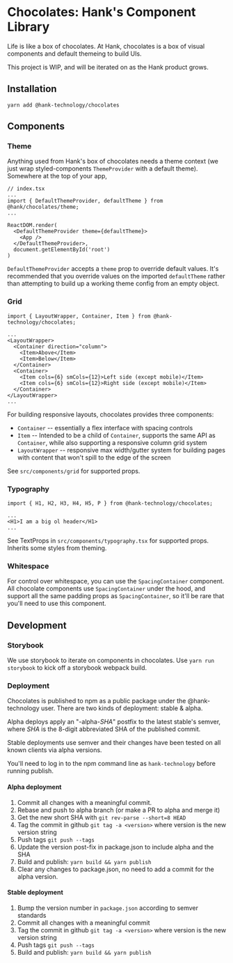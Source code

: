 # Chocolates: Hank's Component Library

Life is like a box of chocolates. At Hank, chocolates is a box of
visual components and default themeing to build UIs.

This project is WIP, and will be iterated on as the Hank product
grows.

## Installation

```
yarn add @hank-technology/chocolates
```

## Components

### Theme

Anything used from Hank's box of chocolates needs a theme context (we
just wrap styled-components `ThemeProvider` with a default
theme). Somewhere at the top of your app,

```tsx
// index.tsx
...
import { DefaultThemeProvider, defaultTheme } from @hank/chocolates/theme;
...

ReactDOM.render(
  <DefaultThemeProvider theme={defaultTheme}>
    <App />
  </DefaultThemeProvider>,
  document.getElementById('root')
)
```

`DefaultThemeProvider` accepts a `theme` prop to override default
values. It's recommended that you override values on the imported
`defaultTheme` rather than attempting to build up a working theme
config from an empty object.

### Grid

```tsx
import { LayoutWrapper, Container, Item } from @hank-technology/chocolates;

...
<LayoutWrapper>
  <Container direction="column">
    <Item>Above</Item>
    <Item>Below</Item>
  </Container>
  <Container>
    <Item cols={6} smCols={12}>Left side (except mobile)</Item>
    <Item cols={6} smCols={12}>Right side (except mobile)</Item>
  </Container>
</LayoutWrapper>
...
```

For building responsive layouts, chocolates provides three components:

- `Container` -- essentially a flex interface with spacing controls
- `Item` -- Intended to be a child of `Container`, supports the same
  API as `Container`, while also supporting a responsive column grid
  system
- `LayoutWrapper` -- responsive max width/gutter system for building
  pages with content that won't spill to the edge of the screen

See `src/components/grid` for supported props.

### Typography

```tsx
import { H1, H2, H3, H4, H5, P } from @hank-technology/chocolates;

...
<H1>I am a big ol header</H1>
...
```

See TextProps in `src/components/typography.tsx` for supported
props. Inherits some styles from theming.

### Whitespace

For control over whitespace, you can use the `SpacingContainer`
component. All chocolate components use `SpacingContainer` under the
hood, and support all the same padding props as `SpacingContainer`, so
it'll be rare that you'll need to use this component.

## Development

### Storybook

We use storybook to iterate on components in chocolates. Use `yarn run
storybook` to kick off a storybook webpack build.

### Deployment

Chocolates is published to npm as a public package under the
@hank-technology user. There are two kinds of deployment: stable &
alpha.

Alpha deploys apply an "-alpha-_SHA_" postfix to the latest stable's
semver, where _SHA_ is the 8-digit abbreviated SHA of the published
commit.

Stable deployments use semver and their changes have been tested on
all known clients via alpha versions.

You'll need to log in to the npm command line as `hank-technology`
before running publish.

#### Alpha deployment

1. Commit all changes with a meaningful commit.
1. Rebase and push to alpha branch (or make a PR to alpha and merge it)
1. Get the new short SHA with `git rev-parse --short=8 HEAD`
1. Tag the commit in github `git tag -a <version>` where version is the new version string
1. Push tags `git push --tags`
1. Update the version post-fix in package.json to include alpha and the SHA
1. Build and publish: `yarn build && yarn publish`
1. Clear any changes to package.json, no need to add a commit for the alpha version.

#### Stable deployment

1. Bump the version number in `package.json` according to semver standards
1. Commit all changes with a meaningful commit
1. Tag the commit in github `git tag -a <version>` where version is the new version string
1. Push tags `git push --tags`
1. Build and publish: `yarn build && yarn publish`
